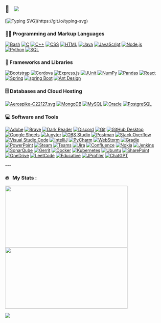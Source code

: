 ## 👋 &nbsp;&nbsp;![](https://komarev.com/ghpvc/?username=MohammadShabib&label=PROFILE+VIEWS&color=green)
[![Typing SVG](https://readme-typing-svg.demolab.com?font=Fira+Code&size=50&pause=1000&random=false&width=435&height=100&lines=Hi!.....)](https://git.io/typing-svg)

### 👨‍💻 Programming and Markup Languages</h3>
  <p>
      <a href="#"><img alt="Bash" src="https://img.shields.io/badge/Bash-121011.svg?logo=gnu-bash&logoColor=white"></a>
      <a href="#"><img alt="C" src="https://custom-icon-badges.demolab.com/badge/C-03599C.svg?logo=c-in-hexagon&logoColor=white"></a>
      <a href="#"><img alt="C++" src="https://custom-icon-badges.demolab.com/badge/C++-9C033A.svg?logo=cpp2&logoColor=white"></a>
      <a href="#"><img alt="CSS" src="https://img.shields.io/badge/CSS-1572B6.svg?logo=css3&logoColor=white"></a>
      <a href="#"><img alt="HTML" src="https://img.shields.io/badge/HTML-E34F26.svg?logo=html5&logoColor=white"></a>
      <a href="#"><img alt="Java" src="https://custom-icon-badges.demolab.com/badge/Java-007396.svg?logo=java&logoColor=white"></a>
      <a href="#"><img alt="JavaScript" src="https://img.shields.io/badge/JavaScript-F7DF1E.svg?logo=javascript&logoColor=black"></a>
      <a href="#"><img alt="Node.js" src="https://img.shields.io/badge/Node.js-43853D.svg?logo=node.js&logoColor=white"></a>
      <a href="#"><img alt="Python" src="https://img.shields.io/badge/Python-14354C.svg?logo=python&logoColor=white"></a>    
      <a href="#"><img alt="SQL" src="https://custom-icon-badges.demolab.com/badge/SQL-025E8C.svg?logo=database&logoColor=white"></a>
  </p>

 ### 🧰 Frameworks and Libraries</h3>
  <p>
      <a href="#"><img alt="Bootstrap" src="https://img.shields.io/badge/Bootstrap-7952B3.svg?logo=bootstrap&logoColor=white"></a>
      <a href="#"><img alt="Cordova" src="https://img.shields.io/badge/-Cordova-E8E8E8?logo=apache-cordova&logoColor=black"></a>     
      <a href="#"><img alt="Express.js" src="https://img.shields.io/badge/Express.js-404d59.svg?logo=express&logoColor=white"></a>  
      <a href="#"><img alt="JUnit" src="https://custom-icon-badges.demolab.com/badge/JUnit-25A162.svg?logo=check-circle&logoColor=white"></a>
      <a href="#"><img alt="NumPy" src="https://img.shields.io/badge/Numpy-013243.svg?logo=numpy&logoColor=white"></a>
      <a href="#"><img alt="Pandas" src="https://img.shields.io/badge/Pandas-150458.svg?logo=pandas&logoColor=white"></a>     
      <a href="#"><img alt="React" src="https://img.shields.io/badge/React-20232a.svg?logo=react&logoColor=%2361DAFB"></a>   
    <a href="#"><img alt="Spring" src="https://img.shields.io/badge/Spring-6DB33F.svg?logo=spring&logoColor=white"></a>   
    <a href="#"><img alt="spring Boot" src="https://img.shields.io/badge/Spring Boot-6DB33F.svg?logo=springboot&logoColor=white"></a> 
        <a href="#"><img alt="Ant Design" src="https://img.shields.io/badge/Ant Design-0170FE.svg?logo=antdesign&logoColor=white"></a> 

  </p>

 ### 🗄️ Databases and Cloud Hosting</h3>
  <p>
    <a href="#"><img alt="Aerospike-C22127.svg" src ="https://img.shields.io/badge/Aerospike-C22127.svg?logo=aerospike&logoColor=whit"></a>
      <a href="#"><img alt="MongoDB" src ="https://img.shields.io/badge/MongoDB-4ea94b.svg?logo=mongodb&logoColor=white"></a>
      <a href="#"><img alt="MySQL" src="https://img.shields.io/badge/MySQL-00f.svg?logo=mysql&logoColor=white"></a>
      <a href="#"><img alt="Oracle" src ="https://img.shields.io/badge/Oracle-F00000.svg?logo=oracle&logoColor=white"></a>
      <a href="#"><img alt="PostgreSQL" src ="https://img.shields.io/badge/PostgreSQL-316192.svg?logo=postgresql&logoColor=white"></a>     

  </p>

  <h3>💻 Software and Tools</h3>

  <p>
      <a href="#"><img alt="Adobe" src="https://img.shields.io/badge/Adobe-FF0000.svg?logo=adobe&logoColor=white"></a>
      <a href="#"><img alt="Brave" src="https://img.shields.io/badge/-Brave-FB542B?logo=brave&logoColor=white"></a>
     <a href="#"><img alt="Dark Reader" src="https://img.shields.io/badge/-Dark%20Reader-141E24?logo=dark-reader&logoColor=white"></a>
      <a href="#"><img alt="Discord" src="https://img.shields.io/badge/-Discord-5865F2.svg?logo=discord&logoColor=white"></a>
      <a href="#"><img alt="Git" src="https://img.shields.io/badge/Git-F05033.svg?logo=git&logoColor=white"></a>
      <a href="#"><img alt="GitHub Desktop" src="https://img.shields.io/badge/GitHub%20Desktop-8034A9.svg?logo=github&logoColor=white"></a>
      <a href="#"><img alt="Google Sheets" src="https://img.shields.io/badge/Sheets-34A853.svg?logo=google%20sheets&logoColor=white"></a>
      <a href="#"><img alt="Jupyter" src="https://img.shields.io/badge/Jupyter-F37626.svg?logo=Jupyter&logoColor=white"></a>
      <a href="#"><img alt="OBS Studio" src="https://img.shields.io/badge/-OBS-302E31?logo=obs-studio&logoColor=white"></a>
      <a href="#"><img alt="Postman" src="https://img.shields.io/badge/Postman-FF6C37?logo=postman&logoColor=white"></a>
      <a href="#"><img alt="Stack Overflow" src="https://img.shields.io/badge/-Stack%20Overflow-FE7A16?logo=stack-overflow&logoColor=white"></a>
      <a href="#"><img alt="Visual Studio Code" src="https://img.shields.io/badge/Visual%20Studio%20Code-0078d7.svg?logo=visual-studio-code&logoColor=white"></a>
      <a href="#"><img alt="IntelliJ" src ="https://img.shields.io/badge/IntelliJ-000000.svg?logo=intellijidea&logoColor=white"></a>
    <a href="#"><img alt="PyCharm" src ="https://img.shields.io/badge/PyCharm-000000.svg?logo=pycharm&logoColor=white"></a>
     <a href="#"><img alt="WebStorm" src ="https://img.shields.io/badge/WebStorm-000000.svg?logo=webstorm&logoColor=white"></a>
      <a href="#"><img alt="Gradle" src ="https://img.shields.io/badge/Gradle-02303A.svg?logo=gradle&logoColor=white"></a>
    <a href="#"><img alt="PowerPoint" src ="https://img.shields.io/badge/PowerPoint-B7472A.svg?logo=microsoftpowerpoint&logoColor=white"></a>
     <a href="#"><img alt="Steam" src ="https://img.shields.io/badge/Steam-000000.svg?logo=steam&logoColor=white"></a>
     <a href="#"><img alt="Teams" src ="https://img.shields.io/badge/Teams-6264A7.svg?logo=microsoftteams&logoColor=white"></a>
    <a href="#"><img alt="Jira" src ="https://img.shields.io/badge/Jira-0052CC.svg?logo=jira&logoColor=white"></a>
    <a href="#"><img alt="Confluence" src ="https://img.shields.io/badge/Confluence-172B4D.svg?logo=confluence&logoColor=white"></a>
        <a href="#"><img alt="Nokia" src="https://img.shields.io/badge/Nokia-005AFF.svg?logo=Nokia&logoColor=white"></a>     
    <a href="#"><img alt="Jenkins" src="https://img.shields.io/badge/Jenkins-D24939.svg?logo=jenkins&logoColor=white"></a> 
    <a href="#"><img alt="SonarQube" src="https://img.shields.io/badge/SonarQube-4E9BCD.svg?logo=sonarqube&logoColor=white"></a> 
    <a href="#"><img alt="Gerrit" src="https://custom-icon-badges.demolab.com/badge/Gerrit-FFF7D4.svg?logo=gerrit2"></a> 
    <a href="#"><img alt="Docker" src="https://img.shields.io/badge/Docker-2496ED.svg?logo=docker&logoColor=white"></a> 
    <a href="#"><img alt="Kubernetes" src="https://img.shields.io/badge/Kubernetes-326CE5.svg?logo=Kubernetes&logoColor=white"></a> 
      <a href="#"><img alt="Ubuntu" src="https://img.shields.io/badge/Ubuntu-E95420.svg?logo=Ubuntu&logoColor=white"></a> 
      <a href="#"><img alt="SharePoint" src="https://img.shields.io/badge/SharePoint-0078D4.svg?logo=microsoftsharepoint&logoColor=white"></a> 
      <a href="#"><img alt="OneDrive" src="https://img.shields.io/badge/OneDrive-0078D4.svg?logo=microsoftonedrive&logoColor=white"></a> 
        <a href="#"><img alt="LeetCode" src="https://img.shields.io/badge/LeetCode-FFA116.svg?logo=leetcode&logoColor=white"></a> 
        <a href="#"><img alt="Educative" src="https://img.shields.io/badge/Educative-4951F5.svg?logo=Educative&logoColor=white"></a> 
        <a href="#"><img alt="JProfiler" src="https://custom-icon-badges.demolab.com/badge/JProfiler-0993E2.svg?logo=jprofiler"></a> 
        <a href="#"><img alt="ChatGPT" src="https://custom-icon-badges.demolab.com/badge/ChatGPT-343541.svg?logo=chatgpt"></a> 
        
        

       

  </p>

</p>
---

### 🔥 &nbsp; My Stats :
<p>
  <img src="https://streak-stats.demolab.com?user=MohammadShabib&theme=dark&card_width=400&background=141321" width="400" height="200" />
  <img src="https://github-readme-stats.vercel.app/api/top-langs/?username=MohammadShabib&hide=Jupyter%20Notebook,Yacc,HTML&langs_count=6&layout=compact&theme=radical" width="400" height="200" />
</p>


<p>
  <img src="https://github-readme-activity-graph.vercel.app/graph?username=MohammadShabib&theme=react-dark" />
</p>




